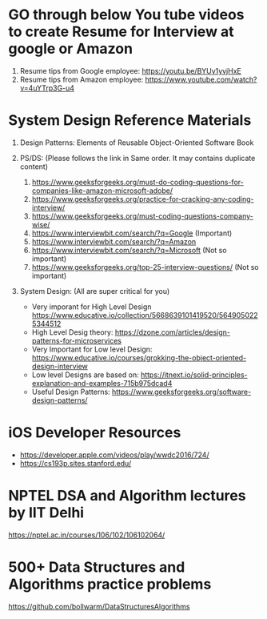 # GO through below You tube videos to create Resume for Interview at google or Amazon 

1. Resume tips from Google employee: https://youtu.be/BYUy1yvjHxE
2. Resume tips from Amazon employee: https://www.youtube.com/watch?v=4uYTrp3G-u4


# System Design Reference Materials

1. Design Patterns: Elements of Reusable Object-Oriented Software Book
2. PS/DS: (Please follows the link in Same order. It may contains duplicate content)
    1. https://www.geeksforgeeks.org/must-do-coding-questions-for-companies-like-amazon-microsoft-adobe/
    2. https://www.geeksforgeeks.org/practice-for-cracking-any-coding-interview/
    3. https://www.geeksforgeeks.org/must-coding-questions-company-wise/
    4. https://www.interviewbit.com/search/?q=Google (Important)
    5. https://www.interviewbit.com/search/?q=Amazon
    6. https://www.interviewbit.com/search/?q=Microsoft (Not so important)
    7. https://www.geeksforgeeks.org/top-25-interview-questions/ (Not so important)  

3. System Design: (All are super critical for you)
    * Very imporant for High Level Design https://www.educative.io/collection/5668639101419520/5649050225344512 
    * High Level Desig theory: https://dzone.com/articles/design-patterns-for-microservices 
    * Very Important for Low level Design: https://www.educative.io/courses/grokking-the-object-oriented-design-interview
    * Low level Designs are based on: https://itnext.io/solid-principles-explanation-and-examples-715b975dcad4 
    * Useful Design Patterns: https://www.geeksforgeeks.org/software-design-patterns/ 

# iOS Developer Resources

* https://developer.apple.com/videos/play/wwdc2016/724/
* https://cs193p.sites.stanford.edu/

# NPTEL DSA and Algorithm lectures by IIT Delhi 
https://nptel.ac.in/courses/106/102/106102064/

# 500+ Data Structures and Algorithms practice problems
https://github.com/bollwarm/DataStructuresAlgorithms
